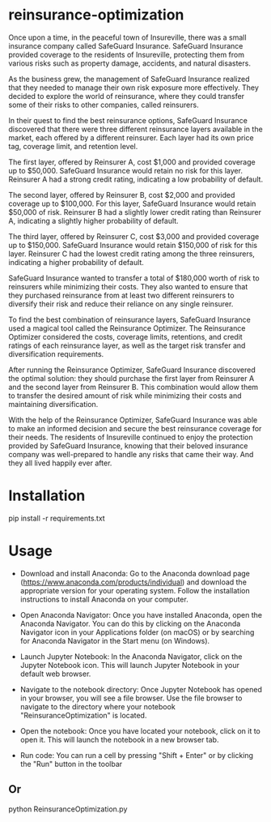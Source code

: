 # reinsurance-optimization
Once upon a time, in the peaceful town of Insureville, there was a small insurance company called SafeGuard Insurance. SafeGuard Insurance provided coverage to the residents of Insureville, protecting them from various risks such as property damage, accidents, and natural disasters. 

As the business grew, the management of SafeGuard Insurance realized that they needed to manage their own risk exposure more effectively. They decided to explore the world of reinsurance, where they could transfer some of their risks to other companies, called reinsurers. 

In their quest to find the best reinsurance options, SafeGuard Insurance discovered that there were three different reinsurance layers available in the market, each offered by a different reinsurer. Each layer had its own price tag, coverage limit, and retention level. 

The first layer, offered by Reinsurer A, cost $1,000 and provided coverage up to $50,000. SafeGuard Insurance would retain no risk for this layer. Reinsurer A had a strong credit rating, indicating a low probability of default. 

The second layer, offered by Reinsurer B, cost $2,000 and provided coverage up to $100,000. For this layer, SafeGuard Insurance would retain $50,000 of risk. Reinsurer B had a slightly lower credit rating than Reinsurer A, indicating a slightly higher probability of default. 

The third layer, offered by Reinsurer C, cost $3,000 and provided coverage up to $150,000. SafeGuard Insurance would retain $150,000 of risk for this layer. Reinsurer C had the lowest credit rating among the three reinsurers, indicating a higher probability of default. 

SafeGuard Insurance wanted to transfer a total of $180,000 worth of risk to reinsurers while minimizing their costs. They also wanted to ensure that they purchased reinsurance from at least two different reinsurers to diversify their risk and reduce their reliance on any single reinsurer. 

To find the best combination of reinsurance layers, SafeGuard Insurance used a magical tool called the Reinsurance Optimizer. The Reinsurance Optimizer considered the costs, coverage limits, retentions, and credit ratings of each reinsurance layer, as well as the target risk transfer and diversification requirements. 

After running the Reinsurance Optimizer, SafeGuard Insurance discovered the optimal solution: they should purchase the first layer from Reinsurer A and the second layer from Reinsurer B. This combination would allow them to transfer the desired amount of risk while minimizing their costs and maintaining diversification. 

With the help of the Reinsurance Optimizer, SafeGuard Insurance was able to make an informed decision and secure the best reinsurance coverage for their needs. The residents of Insureville continued to enjoy the protection provided by SafeGuard Insurance, knowing that their beloved insurance company was well-prepared to handle any risks that came their way. And they all lived happily ever after.

# Installation
pip install -r requirements.txt

# Usage
- Download and install Anaconda: Go to the Anaconda download page (https://www.anaconda.com/products/individual) and download the appropriate version for your operating system. Follow the installation instructions to install Anaconda on your computer.

- Open Anaconda Navigator: Once you have installed Anaconda, open the Anaconda Navigator. You can do this by clicking on the Anaconda Navigator icon in your Applications folder (on macOS) or by searching for Anaconda Navigator in the Start menu (on Windows). 

- Launch Jupyter Notebook: In the Anaconda Navigator, click on the Jupyter Notebook icon. This will launch Jupyter Notebook in your default web browser. 

- Navigate to the notebook directory: Once Jupyter Notebook has opened in your browser, you will see a file browser. Use the file browser to navigate to the directory where your notebook "ReinsuranceOptimization" is located. 

- Open the notebook: Once you have located your notebook, click on it to open it. This will launch the notebook in a new browser tab. 

- Run code: You can run a cell by pressing "Shift + Enter" or by clicking the "Run" button in the toolbar

## Or
python ReinsuranceOptimization.py
